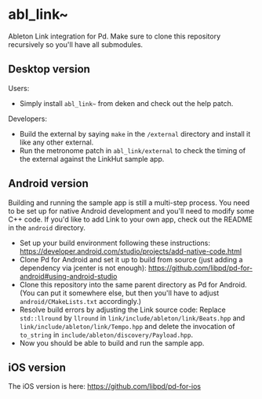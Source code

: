 # abl_link~

Ableton Link integration for Pd. Make sure to clone this repository recursively so you'll have all submodules.

## Desktop version

Users:

* Simply install `abl_link~` from deken and check out the help patch.

Developers:

* Build the external by saying `make` in the `/external` directory and install it like any other external.
* Run the metronome patch in `abl_link/external` to check the timing of the external against the LinkHut sample app.

## Android version

Building and running the sample app is still a multi-step process. You need to be set up for native Android development and you'll need to modify some C++ code. If you'd like to add Link to your own app, check out the README in the `android` directory.

* Set up your build environment following these instructions: https://developer.android.com/studio/projects/add-native-code.html
* Clone Pd for Android and set it up to build from source (just adding a dependency via jcenter is not enough): https://github.com/libpd/pd-for-android#using-android-studio
* Clone this repository into the same parent directory as Pd for Android. (You can put it somewhere else, but then you'll have to adjust `android/CMakeLists.txt` accordingly.)
* Resolve build errors by adjusting the Link source code: Replace `std::llround` by `llround` in `link/include/ableton/link/Beats.hpp` and `link/include/ableton/link/Tempo.hpp` and delete the invocation of `to_string` in `include/ableton/discovery/Payload.hpp`.
* Now you should be able to build and run the sample app.

## iOS version

The iOS version is here: https://github.com/libpd/pd-for-ios
